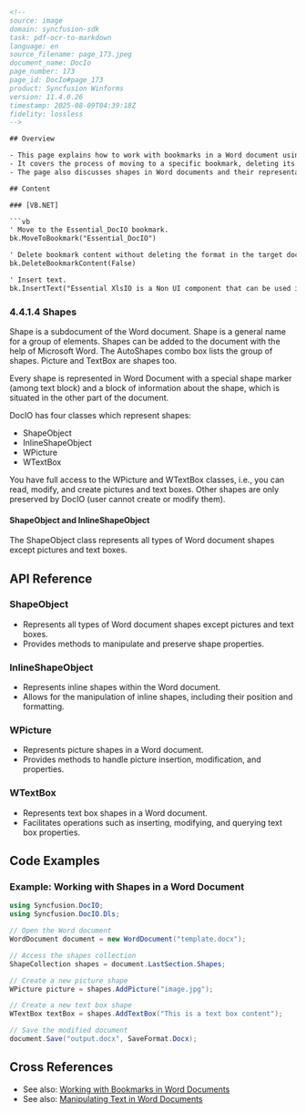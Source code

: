 ```html
<!-- 
source: image
domain: syncfusion-sdk
task: pdf-ocr-to-markdown
language: en
source_filename: page_173.jpeg
document_name: DocIo
page_number: 173
page_id: DocIo#page_173
product: Syncfusion Winforms
version: 11.4.0.26
timestamp: 2025-08-09T04:39:18Z
fidelity: lossless
-->

## Overview

- This page explains how to work with bookmarks in a Word document using the Essential_DocIO component.
- It covers the process of moving to a specific bookmark, deleting its content, and inserting new text.
- The page also discusses shapes in Word documents and their representation using DocIO, specifically focusing on shape objects, inline shape objects, and how to manipulate shapes like pictures and text boxes.

## Content

### [VB.NET]

```vb
' Move to the Essential_DocIO bookmark.
bk.MoveToBookmark("Essential_DocIO")

' Delete bookmark content without deleting the format in the target document.
bk.DeleteBookmarkContent(False)

' Insert text.
bk.InsertText("Essential XlsIO is a Non UI component that can be used in both ASP.NET and windows forms applications. The usage is common for both environments except for the part where the created spreadsheet is saved to disk or stream in the case of a windows forms application and streamed to the client browser in the case of asp.net applications.")
```

### 4.4.1.4 Shapes

Shape is a subdocument of the Word document. Shape is a general name for a group of elements. Shapes can be added to the document with the help of Microsoft Word. The AutoShapes combo box lists the group of shapes. Picture and TextBox are shapes too.

Every shape is represented in Word Document with a special shape marker (among text block) and a block of information about the shape, which is situated in the other part of the document.

DocIO has four classes which represent shapes:
- ShapeObject
- InlineShapeObject
- WPicture
- WTextBox

You have full access to the WPicture and WTextBox classes, i.e., you can read, modify, and create pictures and text boxes. Other shapes are only preserved by DocIO (user cannot create or modify them).

#### ShapeObject and InlineShapeObject

The ShapeObject class represents all types of Word document shapes except pictures and text boxes.

## API Reference

### ShapeObject
- Represents all types of Word document shapes except pictures and text boxes.
- Provides methods to manipulate and preserve shape properties.

### InlineShapeObject
- Represents inline shapes within the Word document.
- Allows for the manipulation of inline shapes, including their position and formatting.

### WPicture
- Represents picture shapes in a Word document.
- Provides methods to handle picture insertion, modification, and properties.

### WTextBox
- Represents text box shapes in a Word document.
- Facilitates operations such as inserting, modifying, and querying text box properties.

## Code Examples

### Example: Working with Shapes in a Word Document

```csharp
using Syncfusion.DocIO;
using Syncfusion.DocIO.Dls;

// Open the Word document
WordDocument document = new WordDocument("template.docx");

// Access the shapes collection
ShapeCollection shapes = document.LastSection.Shapes;

// Create a new picture shape
WPicture picture = shapes.AddPicture("image.jpg");

// Create a new text box shape
WTextBox textBox = shapes.AddTextBox("This is a text box content");

// Save the modified document
document.Save("output.docx", SaveFormat.Docx);
```

## Cross References

- See also: [Working with Bookmarks in Word Documents](#working-with-bookmarks-in-word-documents)
- See also: [Manipulating Text in Word Documents](#manipulating-text-in-word-documents)

<!-- tags: [DocIO, WordDocument, Shapes, WPicture, WTextBox, ShapeObject, InlineShapeObject] keywords: [Word document shapes, shape manipulation, WPicture, WTextBox, ShapeObject, InlineShapeObject, document modification, text boxes, pictures] -->
```